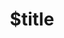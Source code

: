 ---
title: $title
second_title: GroupDocs.Redaction für .NET-API-Referenz
description: $description
type: docs
weight: $weight
url: /de/net/$ref/
---